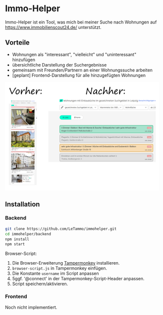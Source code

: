 # Immo-Helper

Immo-Helper ist ein Tool, was mich bei meiner Suche nach Wohnungen auf https://www.immobilienscout24.de/ unterstützt.

## Vorteile

- Wohnungen als "interessant", "vielleicht" und "uninteressant" hinzufügen
- übersichtliche Darstellung der Suchergebnisse
- gemeinsam mit Freunden/Partnern an einer Wohnungssuche arbeiten
- [geplant] Frontend-Darstellung für alle hinzugefügten Wohnungen

![vorher-nachher.png](vorher-nachher.png)


## Installation

### Backend

```bash 
git clone https://github.com/LeTammo/immohelper.git
cd immohelper/backend
npm install
npm start
```

Browser-Script:

1. Die Browser-Erweiterung [Tampermonkey](https://www.tampermonkey.net/) installieren.
2. `browser-script.js` in Tampermonkey einfügen.
3. Die Konstante `username` im Script anpassen
4. 5ggf. '@connect' in der Tampermonkey-Script-Header anpassen.
5. Script speichern/aktivieren.

### Frontend

Noch nicht implementiert.